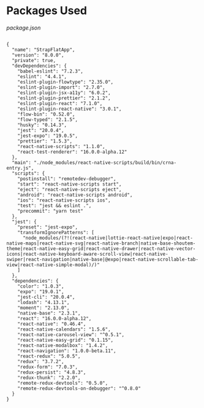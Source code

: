 # Packages Used

_package.json_

<pre class="line-numbers"><code class="language-json">
{
  "name": "StrapFlatApp",
  "version": "8.0.0",
  "private": true,
  "devDependencies": {
    "babel-eslint": "7.2.3",
    "eslint": "4.4.1",
    "eslint-plugin-flowtype": "2.35.0",
    "eslint-plugin-import": "2.7.0",
    "eslint-plugin-jsx-a11y": "6.0.2",
    "eslint-plugin-prettier": "2.1.2",
    "eslint-plugin-react": "7.1.0",
    "eslint-plugin-react-native": "3.0.1",
    "flow-bin": "0.52.0",
    "flow-typed": "2.1.5",
    "husky": "0.14.3",
    "jest": "20.0.4",
    "jest-expo": "19.0.5",
    "prettier": "1.5.3",
    "react-native-scripts": "1.1.0",
    "react-test-renderer": "16.0.0-alpha.12"
  },
  "main": "./node_modules/react-native-scripts/build/bin/crna-entry.js",
  "scripts": {
    "postinstall": "remotedev-debugger",
    "start": "react-native-scripts start",
    "eject": "react-native-scripts eject",
    "android": "react-native-scripts android",
    "ios": "react-native-scripts ios",
    "test": "jest && eslint .",
    "precommit": "yarn test"
  },
  "jest": {
    "preset": "jest-expo",
    "transformIgnorePatterns": [
      "node_modules/(?!(react-native|lottie-react-native|expo|react-native-maps|react-native-svg|react-native-branch|native-base-shoutem-theme|react-native-easy-grid|react-native-drawer|react-native-vector-icons|react-native-keyboard-aware-scroll-view|react-native-swiper|react-navigation|native-base|@expo|react-native-scrollable-tab-view|react-native-simple-modal)/)"
    ]
  },
  "dependencies": {
    "color": "1.0.3",
    "expo": "19.0.1",
    "jest-cli": "20.0.4",
    "lodash": "4.13.1",
    "moment": "2.13.0",
    "native-base": "2.3.1",
    "react": "16.0.0-alpha.12",
    "react-native": "0.46.4",
    "react-native-calendars": "1.5.6",
    "react-native-carousel-view": "^0.5.1",
    "react-native-easy-grid": "0.1.15",
    "react-native-modalbox": "1.4.2",
    "react-navigation": "1.0.0-beta.11",
    "react-redux": "5.0.5",
    "redux": "3.7.2",
    "redux-form": "7.0.3",
    "redux-persist": "4.8.3",
    "redux-thunk": "2.2.0",
    "remote-redux-devtools": "0.5.0",
    "remote-redux-devtools-on-debugger": "^0.8.0"
  }
}</code></pre>
